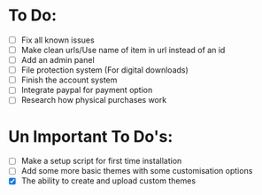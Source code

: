 To Do:
==========

- [ ] Fix all known issues
- [ ] Make clean urls/Use name of item in url instead of an id
- [ ] Add an admin panel
- [ ] File protection system (For digital downloads)
- [ ] Finish the account system
- [ ] Integrate paypal for payment option
- [ ] Research how physical purchases work

Un Important To Do's:
=====================
- [ ] Make a setup script for first time installation
- [ ] Add some more basic themes with some customisation options
- [x] The ability to create and upload custom themes
